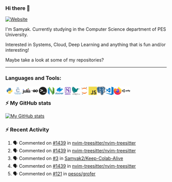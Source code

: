 ### Hi there 👋

[![Website](https://img.shields.io/website?label=samyaks.xyz&style=flat-square&url=https%3A%2F%2Fsamyaks.xyz)](https://samyaks.xyz)

I'm Samyak. Currently studying in the Computer Science department of PES University.

Interested in Systems, Cloud, Deep Learning and anything that is fun and/or interesting!

Maybe take a look at some of my repositories?

---

### Languages and Tools:

<img align="left" alt="Python" width="26px" src="https://raw.githubusercontent.com/github/explore/master/topics/python/python.png" />
<img align="left" alt="C" width="26px" src="https://raw.githubusercontent.com/github/explore/master/topics/c/c.png" />
<img align="left" alt="Julia" width="26px" src="https://raw.githubusercontent.com/github/explore/master/topics/julia/julia.png" />
<img align="left" alt="Go" width="26px" src="https://raw.githubusercontent.com/github/explore/master/topics/go/go.png" />
<img align="left" alt="Terminal" width="26px" src="https://raw.githubusercontent.com/github/explore/master/topics/terminal/terminal.png" />
<img align="left" alt="Neovim" width="26px" src="https://raw.githubusercontent.com/github/explore/master/topics/neovim/neovim.png" />
<img align="left" alt="Docker" width="26px" src="https://raw.githubusercontent.com/github/explore/master/topics/docker/docker.png" />
<img align="left" alt="Heroku" width="26px" src="https://raw.githubusercontent.com/github/explore/master/topics/heroku/heroku.png" />
<img align="left" alt="LaTeX" width="26px" src="https://raw.githubusercontent.com/github/explore/master/topics/latex/latex.png" />
<img align="left" alt="Jupyter" width="26px" src="https://raw.githubusercontent.com/github/explore/master/topics/jupyter-notebook/jupyter-notebook.png" />
<img align="left" alt="JavaScript" width="26px" src="https://raw.githubusercontent.com/github/explore/master/topics/javascript/javascript.png" />
<img align="left" alt="PostgreSQL" width="26px" src="https://raw.githubusercontent.com/github/explore/master/topics/postgresql/postgresql.png" />
<img align="left" alt="VS Code" width="26px" src="https://raw.githubusercontent.com/github/explore/master/topics/visual-studio-code/visual-studio-code.png" />
<img align="left" alt="Firefox" width="26px" src="https://raw.githubusercontent.com/github/explore/master/topics/firefox/firefox.png" />
<img align="left" alt="Unity" width="26px" src="https://raw.githubusercontent.com/github/explore/master/topics/unity/unity.png" />

<br/>

### :zap: My GitHub stats
  [![My GitHub stats](https://github-readme-stats.vercel.app/api?username=Samyak2&count_private=true&show_icons=true&theme=radical)](https://github.com/anuraghazra/github-readme-stats)

### :zap: Recent Activity

<!--START_SECTION:activity-->
1. 🗣 Commented on [#1439](https://github.com/nvim-treesitter/nvim-treesitter/issues/1439) in [nvim-treesitter/nvim-treesitter](https://github.com/nvim-treesitter/nvim-treesitter)
2. 🗣 Commented on [#1439](https://github.com/nvim-treesitter/nvim-treesitter/issues/1439) in [nvim-treesitter/nvim-treesitter](https://github.com/nvim-treesitter/nvim-treesitter)
3. 🗣 Commented on [#3](https://github.com/Samyak2/Keep-Colab-Alive/issues/3) in [Samyak2/Keep-Colab-Alive](https://github.com/Samyak2/Keep-Colab-Alive)
4. 🗣 Commented on [#1439](https://github.com/nvim-treesitter/nvim-treesitter/issues/1439) in [nvim-treesitter/nvim-treesitter](https://github.com/nvim-treesitter/nvim-treesitter)
5. 🗣 Commented on [#121](https://github.com/pesos/grofer/issues/121) in [pesos/grofer](https://github.com/pesos/grofer)
<!--END_SECTION:activity-->
